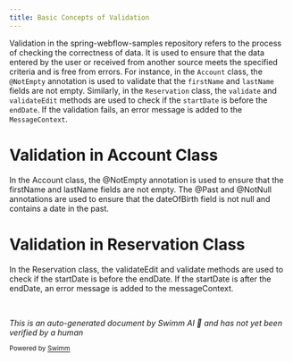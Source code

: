 ```yaml
---
title: Basic Concepts of Validation
---
```

Validation in the spring-webflow-samples repository refers to the process of checking the correctness of data. It is used to ensure that the data entered by the user or received from another source meets the specified criteria and is free from errors. For instance, in the `Account` class, the `@NotEmpty` annotation is used to validate that the `firstName` and `lastName` fields are not empty. Similarly, in the `Reservation` class, the `validate` and `validateEdit` methods are used to check if the `startDate` is before the `endDate`. If the validation fails, an error message is added to the `MessageContext`.

# Validation in Account Class

In the Account class, the @NotEmpty annotation is used to ensure that the firstName and lastName fields are not empty. The @Past and @NotNull annotations are used to ensure that the dateOfBirth field is not null and contains a date in the past.

# Validation in Reservation Class

In the Reservation class, the validateEdit and validate methods are used to check if the startDate is before the endDate. If the startDate is after the endDate, an error message is added to the messageContext.

&nbsp;

*This is an auto-generated document by Swimm AI 🌊 and has not yet been verified by a human*

<SwmMeta version="3.0.0" repo-id="Z2l0aHViJTNBJTNBc3ByaW5nLXdlYmZsb3ctc2FtcGxlcyUzQSUzQWdpbGFkbmF2b3Q=" repo-name="spring-webflow-samples" doc-type="overview"><sup>Powered by [Swimm](/)</sup></SwmMeta>
